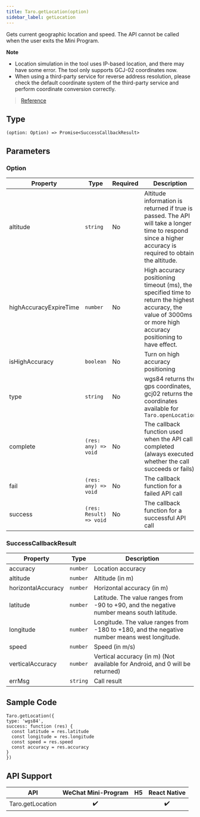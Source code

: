 ```yaml
---
title: Taro.getLocation(option)
sidebar_label: getLocation
---
```


Gets current geographic location and speed. The API cannot be called when the user exits the Mini Program.

**Note**

- Location simulation in the tool uses IP-based location, and there may have some error. The tool only supports GCJ-02 coordinates now.
- When using a third-party service for reverse address resolution, please check the default coordinate system of the third-party service and perform coordinate conversion correctly.

> [Reference](https://developers.weixin.qq.com/miniprogram/en/dev/api/location/wx.getLocation.html)

## Type

```tsx
(option: Option) => Promise<SuccessCallbackResult>
```

## Parameters

### Option

<table>
  <thead>
    <tr>
      <th>Property</th>
      <th>Type</th>
      <th style={{ textAlign: "center"}}>Required</th>
      <th>Description</th>
    </tr>
  </thead>
  <tbody>
    <tr>
      <td>altitude</td>
      <td><code>string</code></td>
      <td style={{ textAlign: "center"}}>No</td>
      <td>Altitude information is returned if true is passed. The API will take a longer time to respond since a higher accuracy is required to obtain the altitude.</td>
    </tr>
    <tr>
      <td>highAccuracyExpireTime</td>
      <td><code>number</code></td>
      <td style={{ textAlign: "center"}}>No</td>
      <td>High accuracy positioning timeout (ms), the specified time to return the highest accuracy, the value of 3000ms or more high accuracy positioning to have effect.</td>
    </tr>
    <tr>
      <td>isHighAccuracy</td>
      <td><code>boolean</code></td>
      <td style={{ textAlign: "center"}}>No</td>
      <td>Turn on high accuracy positioning</td>
    </tr>
    <tr>
      <td>type</td>
      <td><code>string</code></td>
      <td style={{ textAlign: "center"}}>No</td>
      <td>wgs84 returns the gps coordinates, gcj02 returns the coordinates available for <code>Taro.openLocation</code></td>
    </tr>
    <tr>
      <td>complete</td>
      <td><code>(res: any) =&gt; void</code></td>
      <td style={{ textAlign: "center"}}>No</td>
      <td>The callback function used when the API call completed (always executed whether the call succeeds or fails)</td>
    </tr>
    <tr>
      <td>fail</td>
      <td><code>(res: any) =&gt; void</code></td>
      <td style={{ textAlign: "center"}}>No</td>
      <td>The callback function for a failed API call</td>
    </tr>
    <tr>
      <td>success</td>
      <td><code>(res: Result) =&gt; void</code></td>
      <td style={{ textAlign: "center"}}>No</td>
      <td>The callback function for a successful API call</td>
    </tr>
  </tbody>
</table>

### SuccessCallbackResult

<table>
  <thead>
    <tr>
      <th>Property</th>
      <th>Type</th>
      <th>Description</th>
    </tr>
  </thead>
  <tbody>
    <tr>
      <td>accuracy</td>
      <td><code>number</code></td>
      <td>Location accuracy</td>
    </tr>
    <tr>
      <td>altitude</td>
      <td><code>number</code></td>
      <td>Altitude (in m)</td>
    </tr>
    <tr>
      <td>horizontalAccuracy</td>
      <td><code>number</code></td>
      <td>Horizontal accuracy (in m)</td>
    </tr>
    <tr>
      <td>latitude</td>
      <td><code>number</code></td>
      <td>Latitude. The value ranges from -90 to +90, and the negative number means south latitude.</td>
    </tr>
    <tr>
      <td>longitude</td>
      <td><code>number</code></td>
      <td>Longitude. The value ranges from -180 to +180, and the negative number means west longitude.</td>
    </tr>
    <tr>
      <td>speed</td>
      <td><code>number</code></td>
      <td>Speed (in m/s)</td>
    </tr>
    <tr>
      <td>verticalAccuracy</td>
      <td><code>number</code></td>
      <td>Vertical accuracy (in m) (Not available for Android, and 0 will be returned)</td>
    </tr>
    <tr>
      <td>errMsg</td>
      <td><code>string</code></td>
      <td>Call result</td>
    </tr>
  </tbody>
</table>

## Sample Code

 ```tsx
Taro.getLocation({
 type: 'wgs84',
 success: function (res) {
   const latitude = res.latitude
   const longitude = res.longitude
   const speed = res.speed
   const accuracy = res.accuracy
 }
})
```

## API Support

| API | WeChat Mini-Program | H5 | React Native |
| :---: | :---: | :---: | :---: |
| Taro.getLocation | ✔️ |  | ✔️ |

